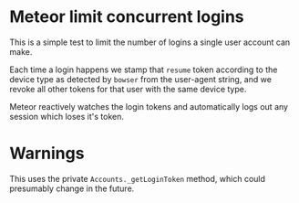 # Meteor limit concurrent logins

This is a simple test to limit the number of logins a single user account can make.

Each time a login happens we stamp that `resume` token according to the device type as detected by `bowser` from the user-agent string, and we revoke all other tokens for that user with the same device type.

Meteor reactively watches the login tokens and automatically logs out any session which loses it's token.

# Warnings

This uses the private `Accounts._getLoginToken` method, which could presumably change in the future.
